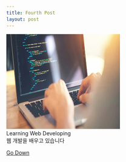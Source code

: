 ```yaml
---
title: Fourth Post
layout: post
---
```

<img src = "/assets/images/web.jpg" width = "300px" height = "250px"><br>Learning Web Developing
<br>웹 개발을 배우고 있습니다
<footer>
    <a href="#first-post" class="button scrolly">Go Down</a>
</footer>